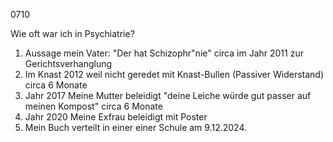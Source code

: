 0710

Wie oft war ich in Psychiatrie?

1. Aussage mein Vater:
"Der hat Schizophr"nie"
circa im Jahr 2011 zur Gerichtsverhanglung
2. Im Knast 2012
weil nicht geredet mit Knast-Bullen
(Passiver Widerstand)
circa 6 Monate
3. Jahr 2017
Meine Mutter beleidigt
"deine Leiche würde gut passer auf meinen Kompost"
circa 6 Monate
4. Jahr 2020
Meine Exfrau beleidigt mit Poster
5. Mein Buch verteilt
in einer einer Schule am 9.12.2024.

